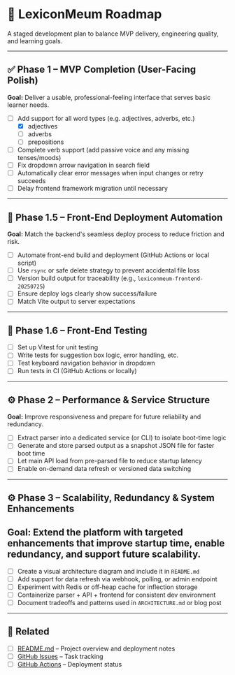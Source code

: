# 📘 LexiconMeum Roadmap

A staged development plan to balance MVP delivery, engineering quality, and learning goals.

---

## ✅ Phase 1 – MVP Completion (User-Facing Polish)

**Goal:** Deliver a usable, professional-feeling interface that serves basic learner needs.

- [ ] Add support for all word types (e.g. adjectives, adverbs, etc.)
    - [x] adjectives
    - [ ] adverbs
    - [ ] prepositions 
- [ ] Complete verb support (add passive voice and any missing tenses/moods)
- [ ] Fix dropdown arrow navigation in search field
- [ ] Automatically clear error messages when input changes or retry succeeds
- [ ] Delay frontend framework migration until necessary

---

## 🔁 Phase 1.5 – Front-End Deployment Automation

**Goal:** Match the backend's seamless deploy process to reduce friction and risk.

- [ ] Automate front-end build and deployment (GitHub Actions or local script)
- [ ] Use `rsync` or safe delete strategy to prevent accidental file loss
- [ ] Version build output for traceability (e.g., `lexiconmeum-frontend-20250725`)
- [ ] Ensure deploy logs clearly show success/failure
- [ ] Match Vite output to server expectations

---

## 🧪 Phase 1.6 – Front-End Testing

- [ ] Set up Vitest for unit testing
- [ ] Write tests for suggestion box logic, error handling, etc.
- [ ] Test keyboard navigation behavior in dropdown
- [ ] Run tests in CI (GitHub Actions or locally)

---

## ⚙️ Phase 2 – Performance & Service Structure

**Goal:** Improve responsiveness and prepare for future reliability and redundancy.

- [ ] Extract parser into a dedicated service (or CLI) to isolate boot-time logic
- [ ] Generate and store parsed output as a snapshot JSON file for faster boot time
- [ ] Let main API load from pre-parsed file to reduce startup latency
- [ ] Enable on-demand data refresh or versioned data switching

---

## ⚙️ Phase 3 – Scalability, Redundancy & System Enhancements

**Goal:** Extend the platform with targeted enhancements that improve startup time, enable redundancy, and support future scalability.
- 
- [ ] Create a visual architecture diagram and include it in `README.md`
- [ ] Add support for data refresh via webhook, polling, or admin endpoint
- [ ] Experiment with Redis or off-heap cache for inflection storage
- [ ] Containerize parser + API + frontend for consistent dev environment
- [ ] Document tradeoffs and patterns used in `ARCHITECTURE.md` or blog post

---

## 🔗 Related

- [ ] [README.md](./README.md) – Project overview and deployment notes
- [ ] [GitHub Issues](../../issues) – Task tracking
- [ ] [GitHub Actions](../../actions) – Deployment status
